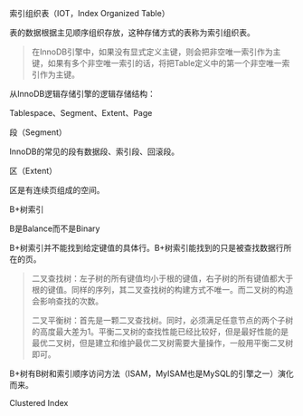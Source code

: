 索引组织表（IOT，Index Organized Table）

表的数据根据主见顺序组织存放，这种存储方式的表称为索引组织表。

> 在InnoDB引擎中，如果没有显式定义主键，则会把非空唯一索引作为主键，如果有多个非空唯一索引的话，将把Table定义中的第一个非空唯一索引作为主键。

从InnoDB逻辑存储引擎的逻辑存储结构：

Tablespace、Segment、Extent、Page

段（Segment）

InnoDB的常见的段有数据段、索引段、回滚段。

区（Extent）

区是有连续页组成的空间。



B+树索引

B是Balance而不是Binary

B+树索引并不能找到给定键值的具体行。B+树索引能找到的只是被查找数据行所在的页。

> 二叉查找树：左子树的所有键值均小于根的键值，右子树的所有键值都大于根的键值。同样的序列，其二叉查找树的构建方式不唯一。而二叉树的构造会影响查找的次数。
>
> 二叉平衡树：首先是一颗二叉查找树。同时，必须满足任意节点的两个子树的高度最大差为1。平衡二叉树的查找性能已经比较好，但是最好性能的是最优二叉树，但是建立和维护最优二叉树需要大量操作，一般用平衡二叉树即可。

B+树有B树和索引顺序访问方法（ISAM，MyISAM也是MySQL的引擎之一）演化而来。

Clustered Index